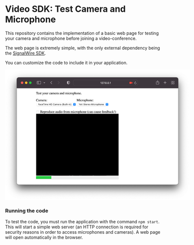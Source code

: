 # Video SDK: Test Camera and Microphone

This repository contains the implementation of a basic web page for testing your camera and microphone before joining a video-conference.

The web page is extremely simple, with the only external dependency being the [SignalWire SDK](https://www.npmjs.com/package/@signalwire/js).

You can customize the code to include it in your application.

<div style="text-align: center">
  <img src=".data/screenshot.png" alt="Screenshot" style="max-width: 600px" />
</div>

### Running the code

To test the code, you must run the application with the command `npm start`. This will start a simple web server (an HTTP connection is required for security reasons in order to access microphones and cameras). A web page will open automatically in the browser.
